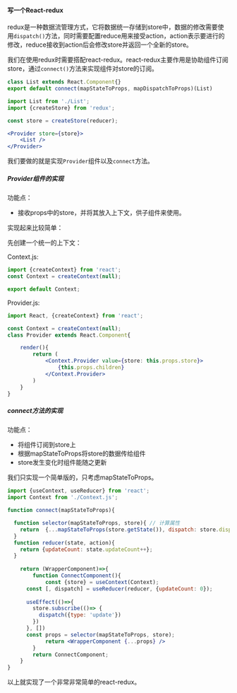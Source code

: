 #### 写一个React-redux

redux是一种数据流管理方式，它将数据统一存储到store中，数据的修改需要使用`dispatch()`方法，同时需要配置reduce用来接受action，action表示要进行的修改，reduce接收到action后会修改store并返回一个全新的store。

我们在使用redux时需要搭配react-redux。react-redux主要作用是协助组件订阅store，通过`connect()`方法来实现组件对store的订阅。

```jsx
class List extends React.Component{}
export default connect(mapStateToProps, mapDispatchToProps)(List)

import List from './List';
import {createStore} from 'redux';

const store = createStore(reducer);

<Provider store={store}>
	<List />
</Provider>
```

我们要做的就是实现`Provider`组件以及`connect`方法。

##### Provider组件的实现

功能点：

* 接收props中的store，并将其放入上下文，供子组件来使用。

实现起来比较简单：

先创建一个统一的上下文：

Context.js:

```jsx
import {createContext} from 'react';
const Context = createContext(null);

export default Context;
```



Provider.js:

```jsx
import React, {createContext} from 'react';

const Context = createContext(null);
class Provider extends React.Component{

	render(){
		return (
			<Context.Provider value={store: this.props.store}>
				{this.props.children}
			</Context.Provider>
		)
	}
}
```



##### connect方法的实现

功能点：

* 将组件订阅到store上
* 根据mapStateToProps将store的数据传给组件
* store发生变化时组件能随之更新

我们只实现一个简单版的，只考虑mapStateToProps。

```jsx
import {useContext, useReducer} from 'react';
import Context from './Context.js';

function connect(mapStateToProps){

  function selector(mapStateToProps, store){ // 计算属性
    return  {...mapStateToProps(store.getState()), dispatch: store.dispatch};
  }
  function reducer(state, action){
    return {updateCount: state.updateCount++};
  }
  
	return (WrapperComponent)=>{
		function ConnectComponent(){
			const {store} = useContext(Context);
      const [, dispatch] = useReducer(reducer, {updateCount: 0});
      
      useEffect(()=>{
        store.subscribe(()=> {
          dispatch({type: 'update'})
        })
      }, [])
      const props = selector(mapStateToProps, store);
			return <WrapperComponent {...props} />
		}
		return ConnectComponent;
	}
}
```

以上就实现了一个非常非常简单的react-redux。